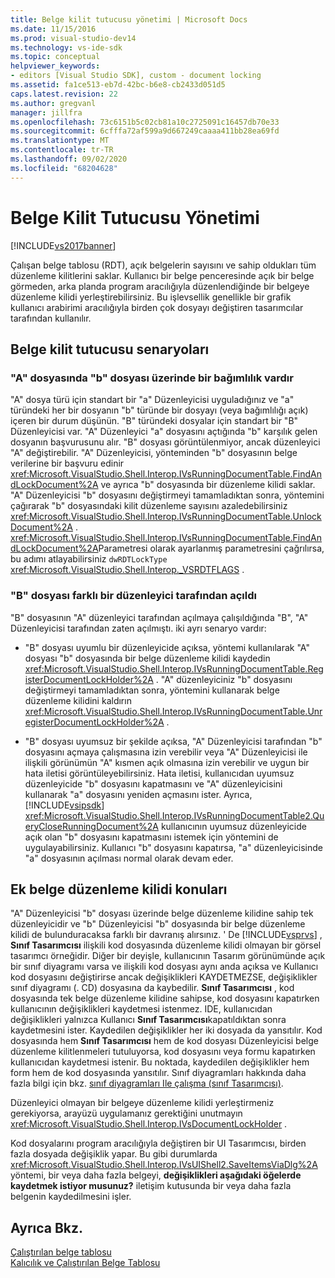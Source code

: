 ```yaml
---
title: Belge kilit tutucusu yönetimi | Microsoft Docs
ms.date: 11/15/2016
ms.prod: visual-studio-dev14
ms.technology: vs-ide-sdk
ms.topic: conceptual
helpviewer_keywords:
- editors [Visual Studio SDK], custom - document locking
ms.assetid: fa1ce513-eb7d-42bc-b6e8-cb2433d051d5
caps.latest.revision: 22
ms.author: gregvanl
manager: jillfra
ms.openlocfilehash: 73c6151b5c02cb81a10c2725091c16457db70e33
ms.sourcegitcommit: 6cfffa72af599a9d667249caaaa411bb28ea69fd
ms.translationtype: MT
ms.contentlocale: tr-TR
ms.lasthandoff: 09/02/2020
ms.locfileid: "68204628"
---
```

# <a name="document-lock-holder-management"></a>Belge Kilit Tutucusu Yönetimi
[!INCLUDE[vs2017banner](../includes/vs2017banner.md)]

Çalışan belge tablosu (RDT), açık belgelerin sayısını ve sahip oldukları tüm düzenleme kilitlerini saklar. Kullanıcı bir belge penceresinde açık bir belge görmeden, arka planda program aracılığıyla düzenlendiğinde bir belgeye düzenleme kilidi yerleştirebilirsiniz. Bu işlevsellik genellikle bir grafik kullanıcı arabirimi aracılığıyla birden çok dosyayı değiştiren tasarımcılar tarafından kullanılır.  
  
## <a name="document-lock-holder-scenarios"></a>Belge kilit tutucusu senaryoları  
  
### <a name="file-a-has-a-dependence-on-file-b"></a>"A" dosyasında "b" dosyası üzerinde bir bağımlılık vardır  
 "A" dosya türü için standart bir "a" Düzenleyicisi uyguladığınız ve "a" türündeki her bir dosyanın "b" türünde bir dosyayı (veya bağımlılığı açık) içeren bir durum düşünün. "B" türündeki dosyalar için standart bir "B" Düzenleyicisi var. "A" Düzenleyici "a" dosyasını açtığında "b" karşılık gelen dosyanın başvurusunu alır. "B" dosyası görüntülenmiyor, ancak düzenleyici "A" değiştirebilir. "A" Düzenleyicisi, yönteminden "b" dosyasının belge verilerine bir başvuru edinir <xref:Microsoft.VisualStudio.Shell.Interop.IVsRunningDocumentTable.FindAndLockDocument%2A> ve ayrıca "b" dosyasında bir düzenleme kilidi saklar. "A" Düzenleyicisi "b" dosyasını değiştirmeyi tamamladıktan sonra, yöntemini çağırarak "b" dosyasındaki kilit düzenleme sayısını azaledebilirsiniz <xref:Microsoft.VisualStudio.Shell.Interop.IVsRunningDocumentTable.UnlockDocument%2A> . <xref:Microsoft.VisualStudio.Shell.Interop.IVsRunningDocumentTable.FindAndLockDocument%2A>Parametresi olarak ayarlanmış parametresini çağrılırsa, bu adımı atlayabilirsiniz `dwRDTLockType` <xref:Microsoft.VisualStudio.Shell.Interop._VSRDTFLAGS> .  
  
### <a name="file-b-is-opened-by-a-different-editor"></a>"B" dosyası farklı bir düzenleyici tarafından açıldı  
 "B" dosyasının "A" düzenleyici tarafından açılmaya çalışıldığında "B", "A" Düzenleyicisi tarafından zaten açılmıştı. iki ayrı senaryo vardır:  
  
- "B" dosyası uyumlu bir düzenleyicide açıksa, yöntemi kullanılarak "A" dosyası "b" dosyasında bir belge düzenleme kilidi kaydedin <xref:Microsoft.VisualStudio.Shell.Interop.IVsRunningDocumentTable.RegisterDocumentLockHolder%2A> . "A" düzenleyiciniz "b" dosyasını değiştirmeyi tamamladıktan sonra, yöntemini kullanarak belge düzenleme kilidini kaldırın <xref:Microsoft.VisualStudio.Shell.Interop.IVsRunningDocumentTable.UnregisterDocumentLockHolder%2A> .  
  
- "B" dosyası uyumsuz bir şekilde açıksa, "A" Düzenleyicisi tarafından "b" dosyasını açmaya çalışmasına izin verebilir veya "A" Düzenleyicisi ile ilişkili görünümün "A" kısmen açık olmasına izin verebilir ve uygun bir hata iletisi görüntüleyebilirsiniz. Hata iletisi, kullanıcıdan uyumsuz düzenleyicide "b" dosyasını kapatmasını ve "A" düzenleyicisini kullanarak "a" dosyasını yeniden açmasını ister. Ayrıca, [!INCLUDE[vsipsdk](../includes/vsipsdk-md.md)] <xref:Microsoft.VisualStudio.Shell.Interop.IVsRunningDocumentTable2.QueryCloseRunningDocument%2A> kullanıcının uyumsuz düzenleyicide açık olan "b" dosyasını kapatmasını istemek için yöntemini de uygulayabilirsiniz. Kullanıcı "b" dosyasını kapatırsa, "a" düzenleyicisinde "a" dosyasının açılması normal olarak devam eder.  
  
## <a name="additional-document-edit-lock-considerations"></a>Ek belge düzenleme kilidi konuları  
 "A" Düzenleyicisi "b" dosyası üzerinde belge düzenleme kilidine sahip tek düzenleyicidir ve "b" Düzenleyicisi "b" dosyasında bir belge düzenleme kilidi de bulunduracaksa farklı bir davranış alırsınız. ' De [!INCLUDE[vsprvs](../includes/vsprvs-md.md)] , **Sınıf Tasarımcısı** ilişkili kod dosyasında düzenleme kilidi olmayan bir görsel tasarımcı örneğidir. Diğer bir deyişle, kullanıcının Tasarım görünümünde açık bir sınıf diyagramı varsa ve ilişkili kod dosyası aynı anda açıksa ve Kullanıcı kod dosyasını değiştirirse ancak değişiklikleri KAYDETMEZSE, değişiklikler sınıf diyagramı (. CD) dosyasına da kaybedilir. **Sınıf Tasarımcısı** , kod dosyasında tek belge düzenleme kilidine sahipse, kod dosyasını kapatırken kullanıcının değişiklikleri kaydetmesi istenmez. IDE, kullanıcıdan değişiklikleri yalnızca Kullanıcı **Sınıf Tasarımcısı**kapatıldıktan sonra kaydetmesini ister. Kaydedilen değişiklikler her iki dosyada da yansıtılır. Kod dosyasında hem **Sınıf Tasarımcısı** hem de kod dosyası Düzenleyicisi belge düzenleme kilitlenmeleri tutuluyorsa, kod dosyasını veya formu kapatırken kullanıcıdan kaydetmesi istenir. Bu noktada, kaydedilen değişiklikler hem form hem de kod dosyasında yansıtılır. Sınıf diyagramları hakkında daha fazla bilgi için bkz. [sınıf diyagramları Ile çalışma (sınıf Tasarımcısı)](../ide/working-with-class-diagrams-class-designer.md).  
  
 Düzenleyici olmayan bir belgeye düzenleme kilidi yerleştirmeniz gerekiyorsa, arayüzü uygulamanız gerektiğini unutmayın <xref:Microsoft.VisualStudio.Shell.Interop.IVsDocumentLockHolder> .  
  
 Kod dosyalarını program aracılığıyla değiştiren bir UI Tasarımcısı, birden fazla dosyada değişiklik yapar. Bu gibi durumlarda <xref:Microsoft.VisualStudio.Shell.Interop.IVsUIShell2.SaveItemsViaDlg%2A> yöntemi, bir veya daha fazla belgeyi, **değişiklikleri aşağıdaki öğelerde kaydetmek istiyor musunuz?** iletişim kutusunda bir veya daha fazla belgenin kaydedilmesini işler.  
  
## <a name="see-also"></a>Ayrıca Bkz.  
 [Çalıştırılan belge tablosu](../extensibility/internals/running-document-table.md)   
 [Kalıcılık ve Çalıştırılan Belge Tablosu](../extensibility/internals/persistence-and-the-running-document-table.md)

